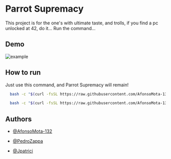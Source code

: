 
# Parrot Supremacy

This project is for the one's with ultimate taste, and trolls, if you find a pc unlocked at 42, do it... Run the command...


## Demo

![example](https://github.com/user-attachments/assets/ae10edb8-728f-4237-8037-ee2b33a6aa0a)

## How to run

Just use this command, and Parrot Supremacy will remain!

```bash
  bash -c "$(curl -fsSL https://raw.githubusercontent.com/AfonsoMota-132/Parrot-supremacy/master/Parrot_Supremacy.sh)"
```
    
```bash
  bash -c "$(curl -fsSL https://raw.githubusercontent.com/AfonsoMota-132/Parrot-supremacy/master/Parrot_Supremacy.sh)"
```

## Authors

- [@AfonsoMota-132](https://github.com/AfonsoMota-132)

- [@PedroZappa](https://github.com/PedroZappa)

- [@Jpatrici](https://github.com/Joana-pcm)

